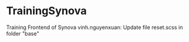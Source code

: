 # TrainingSynova
Training Frontend of Synova
vinh.nguyenxuan: Update file reset.scss in folder "base"
